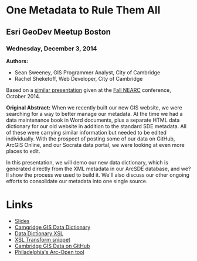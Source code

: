 # One Metadata to Rule Them All
## Esri GeoDev Meetup Boston 
### Wednesday, December 3, 2014  
**Authors:**

* Sean Sweeney, GIS Programmer Analyst, City of Cambridge  
* Rachel Sheketoff, Web Developer, City of Cambridge

Based on a [similar presentation](https://github.com/seansweeney/NEARC-2014) given at the [Fall NEARC](http://northeastarc.org/2014/index.html) conference, October 2014.

**Original Abstract:**	When we recently built our new GIS website, we were searching for a way to better manage our metadata. At the time we had a data maintenance book in Word documents, plus a separate HTML data dictionary for our old website in addition to the standard SDE metadata. All of these were carrying similar information but needed to be edited individually. With the prospect of posting some of our data on GitHub, ArcGIS Online, and our Socrata data portal, we were looking at even more places to edit. 

In this presentation, we will demo our new data dictionary, which is generated directly from the XML metadata in our ArcSDE database, and we?ll show the process we used to build it. We'll also discuss our other ongoing efforts to consolidate our metadata into one single source.

# Links #

* [Slides](http://seansweeney.github.io/GeoDev-Meetup-2014/)
* [Camgridge GIS Data Dictionary](http://www.cambridgema.gov/GIS/gisdatadictionary.aspx)
* [Data Dictionary XSL](https://gist.github.com/seansweeney/ae576708d6c651b92c05)
* [XSL Transform snippet](https://gist.github.com/seansweeney/dcd7e71c983f5c4f63b4)
* [Cambridge GIS Data on GitHub](http://cambridgegis.github.io/gisdata.html)
* [Philadelphia's Arc-Open tool](https://github.com/CityOfPhiladelphia/arc-open)
